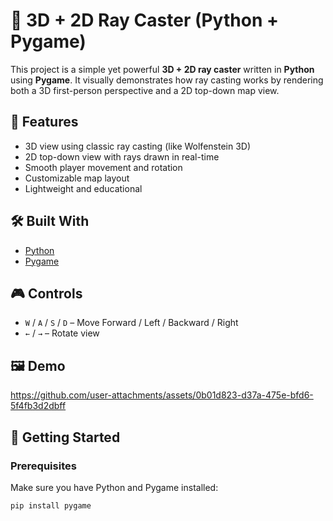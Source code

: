 # 🧠 3D + 2D Ray Caster (Python + Pygame)

This project is a simple yet powerful **3D + 2D ray caster** written in **Python** using **Pygame**. It visually demonstrates how ray casting works by rendering both a 3D first-person perspective and a 2D top-down map view.

## 🧩 Features

- 3D view using classic ray casting (like Wolfenstein 3D)
- 2D top-down view with rays drawn in real-time
- Smooth player movement and rotation
- Customizable map layout
- Lightweight and educational

## 🛠️ Built With

- [Python](https://www.python.org/)
- [Pygame](https://www.pygame.org/)

## 🎮 Controls

- `W` / `A` / `S` / `D` – Move Forward / Left / Backward / Right  
- `←` / `→` – Rotate view  

## 🖼️ Demo

https://github.com/user-attachments/assets/0b01d823-d37a-475e-bfd6-5f4fb3d2dbff



## 🚀 Getting Started

### Prerequisites

Make sure you have Python and Pygame installed:

```bash
pip install pygame
